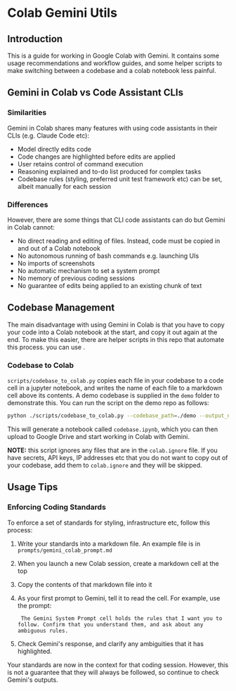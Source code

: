 # Colab Gemini Utils
## Introduction
This is a guide for working in Google Colab with Gemini. It contains some usage recommendations and workflow guides, and some helper scripts to make switching between a codebase and a colab notebook less painful.

## Gemini in Colab vs Code Assistant CLIs
### Similarities
Gemini in Colab shares many features with using code assistants in their CLIs (e.g. Claude Code etc):
* Model directly edits code
* Code changes are highlighted before edits are applied
* User retains control of command execution
* Reasoning explained and to-do list produced for complex tasks
* Codebase rules (styling, preferred unit test framework etc) can be set, albeit manually for each session
### Differences
However, there are some things that CLI code assistants can do but Gemini in Colab cannot:
* No direct reading and editing of files. Instead, code must be copied in and out of a Colab notebook
* No autonomous running of bash commands e.g. launching UIs
* No imports of screenshots
* No automatic mechanism to set a system prompt
* No memory of previous coding sessions
* No guarantee of edits being applied to an existing chunk of text

## Codebase Management
The main disadvantage with using Gemini in Colab is that you have to copy your code into a Colab notebook at the start, and copy it out again at the end. To make this easier, there are helper scripts in this repo that automate this process. you can use .
### Codebase to Colab
`scripts/codebase_to_colab.py` copies each file in your codebase to a code cell in a jupyter notebook, and writes the name of each file to a markdown cell above its contents. A demo codebase is supplied in the `demo` folder to demonstrate this. You can run the script on the demo repo as follows:
```bash
python ./scripts/codebase_to_colab.py --codebase_path=./demo --output_notebook=codebase.ipynb --gemini_prompt_path=./prompts/example_prompt.md
```
This will generate a notebook called `codebase.ipynb`, which you can then upload to Google Drive and start working in Colab with Gemini.

**NOTE:** this script ignores any files that are in the `colab.ignore` file. If you have secrets, API keys, IP addresses etc that you do not want to copy out of your codebase, add them to `colab.ignore` and they will be skipped.

## Usage Tips
### Enforcing Coding Standards
To enforce a set of standards for styling, infrastructure etc, follow this process:
1. Write your standards into a markdown file. An example file is in `prompts/gemini_colab_prompt.md`
2. When you launch a new Colab session, create a markdown cell at the top
3. Copy the contents of that markdown file into it
4. As your first prompt to Gemini, tell it to read the cell. For example, use the prompt:

        The Gemini System Prompt cell holds the rules that I want you to follow. Confirm that you understand them, and ask about any ambiguous rules.
5. Check Gemini's response, and clarify any ambiguities that it has highlighted.

Your standards are now in the context for that coding session. However, this is not a guarantee that they will always be followed, so continue to check Gemini's outputs.